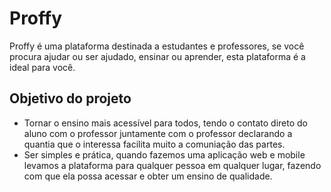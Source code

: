 # Proffy

Proffy é uma plataforma destinada a estudantes e professores, se você procura ajudar ou ser ajudado, ensinar ou aprender, esta plataforma é a ideal para você.

## Objetivo do projeto

- Tornar o ensino mais acessível para todos, tendo o contato direto do aluno com o professor juntamente com o professor declarando a quantia que o interessa facilita muito a comuniação das partes.
- Ser simples e prática, quando fazemos uma aplicação web e mobile levamos a plataforma para qualquer pessoa em qualquer lugar, fazendo com que ela possa acessar e obter um ensino de qualidade.
